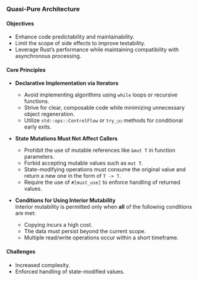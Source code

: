 ### Quasi-Pure Architecture  

#### Objectives  
- Enhance code predictability and maintainability.  
- Limit the scope of side effects to improve testability.  
- Leverage Rust’s performance while maintaining compatibility with asynchronous processing.  

#### Core Principles  
- **Declarative Implementation via Iterators**  
  - Avoid implementing algorithms using `while` loops or recursive functions.  
  - Strive for clear, composable code while minimizing unnecessary object regeneration.  
  - Utilize `std::ops::ControlFlow` or `try_○○` methods for conditional early exits.  

- **State Mutations Must Not Affect Callers**  
  - Prohibit the use of mutable references like `&mut T` in function parameters.  
  - Forbid accepting mutable values such as `mut T`.  
  - State-modifying operations must consume the original value and return a new one in the form of `T -> T`.  
  - Require the use of `#[must_use]` to enforce handling of returned values.  

- **Conditions for Using Interior Mutability**  
  Interior mutability is permitted only when **all** of the following conditions are met:  
  - Copying incurs a high cost.  
  - The data must persist beyond the current scope.  
  - Multiple read/write operations occur within a short timeframe.  

#### Challenges  
- Increased complexity.  
- Enforced handling of state-modified values.  